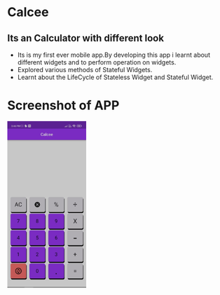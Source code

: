 # Calcee

<h2>Its an Calculator with different look</h2>

<ul>
  <li>Its is my first ever mobile app.By developing this app i learnt about different widgets and to perform operation on widgets.</li>
  <li>Explored various methods of Stateful Widgets.</li>
  <li>Learnt about the LifeCycle of Stateless Widget and Stateful Widget.</li>  
</ul>

<h1>Screenshot of APP</h1>
<img src="Screenshot.jpg" alt="Screenshot" width="180px" height="380px">
